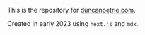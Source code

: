 This is the repository for [duncanpetrie.com](https://duncanpetrie.com).

Created in early 2023 using `next.js` and `mdx`.